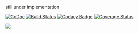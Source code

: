 still under implementation

[![GoDoc](https://godoc.org/github.com/DavidBelicza/TextRank?status.svg)](https://godoc.org/github.com/DavidBelicza/TextRank)
[![Build Status](https://travis-ci.org/DavidBelicza/TextRank.svg?branch=master)](https://travis-ci.org/DavidBelicza/TextRank)
[![Codacy Badge](https://api.codacy.com/project/badge/Grade/fb0a0bbd2da54efc930939c76452253f)](https://www.codacy.com/app/DavidBelicza/TextRank?utm_source=github.com&amp;utm_medium=referral&amp;utm_content=DavidBelicza/TextRank&amp;utm_campaign=Badge_Grade)
[![Coverage Status](https://coveralls.io/repos/github/DavidBelicza/TextRank/badge.svg?branch=master)](https://coveralls.io/github/DavidBelicza/TextRank?branch=master)

<img src="http://i.picresize.com/images/2018/01/30/PTn3Y.png" />
